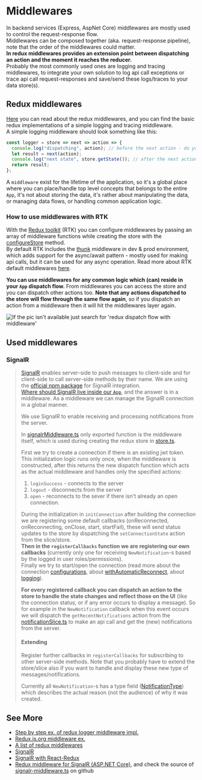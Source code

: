 # Middlewares

In backend services (Express, AspNet Core) middlewares are mostly used to control the request-response flow.  
Middlewares can be composed together (aka. request-response pipeline), note that the order of the middlewares could matter.  
**In redux middlewares provides an extension point between dispatching an action and the moment it reaches the reducer.**  
Probably the most commonly used ones are logging and tracing middlewares, to integrate your own solution to log api call exceptions or trace api call request-responses and save/send these logs/traces to your data store(s).

## Redux middlewares

[Here](https://redux.js.org/advanced/middleware) you can read about the redux middlewares, and you can find the basic redux implementations of a simple logging and tracing middleware.  
A simple logging middleware should look something like this:

```js
const logger = store => next => action => {
  console.log("dispatching", action); // before the next action - do your stuff here
  let result = next(action);
  console.log("next state", store.getState()); // after the next action - do your stuff here
  return result;
};
```

A `middleware` exist for the lifetime of the application, so it's a global place where you can place/handle top level concepts that belongs to the entire `App`, it's not about storing the data, it's rather about manipulating the data, or managing data flows, or handling common application logic.

### **How to use middlewares with RTK**

With the [Redux toolkit](https://redux-toolkit.js.org/) (RTK) you can configure middlewares by passing an array of middleware functions while creating the store with the [configureStore](https://redux-toolkit.js.org/api/configureStore) method.  
By default RTK includes the [thunk](https://github.com/reduxjs/redux-thunk) middleware in dev & prod environment, which adds support for the async/await pattern - mostly used for making api calls, but it can be used for any async operation. Read more about RTK default middlewares [here](https://redux-toolkit.js.org/api/getDefaultMiddleware#included-default-middleware).

**You can use middlewares for any common logic which (can) reside in your `App` dispatch flow.** From middlewares you can access the store and you can dispatch other actions too. **Note that any actions dispatched to the store will flow through the same flow again**, so if you dispatch an action from a middleware then it will hit the middlewares layer again.

![If the pic isn't available just search for 'redux dispatch flow with middleware'](https://designingforscale.com/content/images/2017/09/reduxMiddleware.png "Redux dispatch flow with middlewares")

## Used middlewares

### **SignalR**

> [SignalR](https://docs.microsoft.com/en-us/aspnet/core/signalr/introduction?view=aspnetcore-3.1) enables server-side to push messages to client-side and for client-side to call server-side methods by their name. We are using the [official npm package](https://www.npmjs.com/package/@microsoft/signalr) for SignalR integration.  
> [Where should SignalR live inside our `App`](https://redux.js.org/faq/code-structure#where-should-websockets-and-other-persistent-connections-live), and the answer is in a middleware. As a middleware we can manage the SignalR connection in a global manner.
>
> We use SignalR to enable receiving and processing notifications from the server.
>
> In [signalrMiddleware.ts](signalrMiddleware.ts) only exported function is the middleware itself, which is used during creating the redux store in [store.ts](../../app/store.ts).
>
> First we try to create a connection if there is an existing jwt token. This initialization logic runs only once, when the middleware is constructed, after this returns the new dispatch function which acts as the actual middleware and handles only the specified actions:
>
> 1. `loginSuccess` - connects to the server
> 2. `logout` - disconnects from the server
> 3. `open` - reconnects to the sever if there isn't already an open connection.
>
> During the initialization in `initConnection` after building the connection we are registering some default callbacks (onReconnected, onReconnecting, onClose, start, startFail), these will send status updates to the store by dispatching the `setConnectionState` action from the slice/store.  
> **Then in the `registerCallbacks` function we are registering our own callbacks** (currently only one for receiving `NewNotification`-s based by the logged in user roles/permissions).  
> Finally we try to start/open the connection (read more about the connection [configurations](https://docs.microsoft.com/en-us/aspnet/core/signalr/configuration?view=aspnetcore-3.1&tabs=dotnet#configure-client-options-1), about [withAutomaticReconnect](https://www.jerriepelser.com/blog/automatic-reconnects-signalr/), about [logging](https://docs.microsoft.com/en-us/aspnet/core/signalr/diagnostics?view=aspnetcore-3.1#javascript-client-logging)).
>
> **For every registered callback you can dispatch an action to the store to handle the state changes and reflect those on the UI** (like the connection status, or if any error occurs to display a message). So for example in the `NewNotification` callback when this event occurs we will dispatch the `getRecentNotifications` action from the [notificationSlice.ts](../../features/notification/notificationSlice.ts) to make an api call and get the (new) notifications from the server.
>
> #### **Extending**
>
> Register further callbacks in `registerCallbacks` for subscribing to other server-side methods. Note that you probably have to extend the store/slice also if you want to handle and display these new type of messages/notifications.
>
> Currently all `NewNotification`-s has a type field ([NotificationType](../../api/swagger/models/NotificationType.ts)) which describes the actual reason (not the audience) of why it was created.

## See More

- [Step by step ex. of redux logger middleware impl.](https://medium.com/better-programming/redux-middleware-in-depth-write-custom-redux-middleware-4f02e2497cd6)
- [Redux.js.org middleware ex.](https://redux.js.org/introduction/ecosystem#middleware)
- [A list of redux middlewares](https://github.com/xgrommx/awesome-redux#react---a-javascript-library-for-building-user-interfaces)
- [SignalR](https://docs.microsoft.com/en-us/aspnet/core/signalr/introduction?view=aspnetcore-3.1)
- [SignalR with React-Redux](https://medium.com/@lucavgobbi/signalr-react-redux-5a100a226871)
- [Redux middleware for SignalR (ASP.NET Core)](https://www.npmjs.com/package/redux-signalr), and check the source of [signalr-middleware.ts](https://github.com/Omhet/redux-signalr/blob/master/src/signalr-middleware.ts) on github
